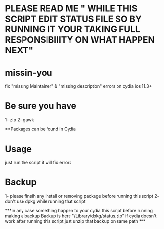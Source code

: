 
 # PLEASE READ ME " WHILE THIS SCRIPT EDIT STATUS FILE SO BY RUNNING IT YOUR TAKING FULL RESPONSIBIlITY ON WHAT HAPPEN NEXT"

# missin-you
fix "missing Maintainer" &amp; "missing description" errors on cydia ios 11.3+

# Be sure you have 
  1- zip
  2- gawk
  
**Packages can be found in Cydia

# Usage
just run the script it will fix errors

# Backup
1- please finsih any install or removing package before running this script
2- don't use dpkg while running that script 

***in any case something happen to your cydia this script before running making a backup
Backup is here "/Library/dpkg/status.zip" if cydia doesn't work after running this script just unzip that backup on same path ***

